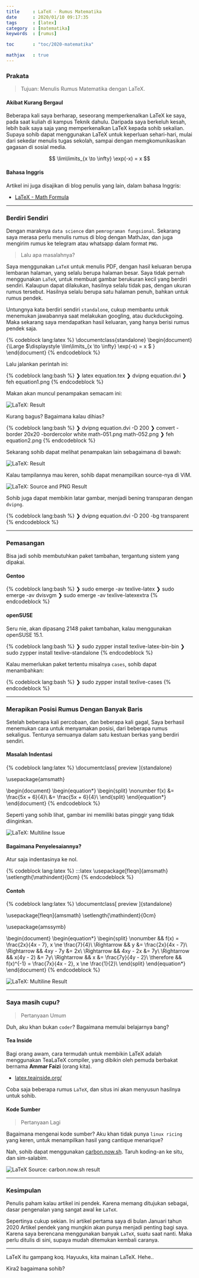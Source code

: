```yaml
---
title     : LaTeX - Rumus Matematika
date      : 2020/01/10 09:17:35
tags      : [latex]
category  : [matematika]
keywords  : [rumus]

toc       : "toc/2020-matematika"

mathjax   : true
---
```


### Prakata

> Tujuan: Menulis Rumus Matematika dengan LaTeX.

#### Akibat Kurang Bergaul

Beberapa kali saya berharap,
seseorang memperkenalkan LaTeX ke saya,
pada saat kuliah di kampus Teknik dahulu.
Daripada saya berkeluh kesah,
lebih baik saya saja yang memperkenalkan LaTeX kepada sohib sekalian.
Supaya sohib dapat menggunakan LaTeX untuk keperluan sehari-hari,
mulai dari sekedar menulis tugas sekolah,
sampai dengan memgkomunikasikan gagasan di sosial media.

$$ \lim\limits_{x \to \infty} \exp(-x) = x $$

#### Bahasa Inggris

Artikel ini juga disajikan di blog penulis yang lain,
dalam bahasa Inggris:

* [LaTeX - Math Formula][english-version]

-- -- --

### Berdiri Sendiri

Dengan maraknya `data science` dan `pemrograman fungsional`.
Sekarang saya merasa perlu menulis rumus di blog dengan MathJax,
dan juga mengirim rumus ke telegram atau whatsapp dalam format `PNG`.

> Lalu apa masalahnya?

Saya menggunakan `LaTeX` untuk menulis PDF,
dengan hasil keluaran berupa lembaran halaman,
yang selalu berupa halaman besar.
Saya tidak pernah menggunakan `LaTeX`,
untuk membuat gambar berukuran kecil yang berdiri sendiri.
Kalaupun dapat dilakukan, hasilnya selalu tidak pas,
dengan ukuran rumus tersebut.
Hasilnya selalu berupa satu halaman penuh, bahkan untuk rumus pendek.

Untungnya kata berdiri sendiri `standalone`,
cukup membantu untuk menemukan jawabannya saat melakukan googling,
atau duckduckgoing.
Maka sekarang saya mendapatkan hasil keluaran,
yang hanya berisi rumus pendek saja.

{% codeblock lang:latex %}
\documentclass{standalone}
\begin{document}
  {\Large
    $\displaystyle
      \lim\limits_{x \to \infty} \exp(-x) = x
    $
  }
\end{document}
{% endcodeblock %}

Lalu jalankan perintah ini:

{% codeblock lang:bash %}
❯ latex equation.tex
❯ dvipng equation.dvi
❯ feh equation1.png
{% endcodeblock %}

Makan akan muncul penampakan semacam ini:

![LaTeX: Result][image-latex-01]

Kurang bagus?
Bagaimana kalau dihias?

{% codeblock lang:bash %}
❯ dvipng equation.dvi -D 200
❯ convert -border 20x20 -bordercolor white math-051.png math-052.png
❯ feh equation2.png
{% endcodeblock %}

Sekarang sohib dapat melihat penampakan lain sebagaimana di bawah:

![LaTeX: Result][image-latex-02]

Kalau tampilannya mau keren,
sohib dapat menampilkan source-nya di ViM.

![LaTeX: Source and PNG Result][image-ss-vim]

Sohib juga dapat membikin latar gambar,
menjadi bening transparan dengan `dvipng`.

{% codeblock lang:bash %}
❯ dvipng equation.dvi -D 200 -bg transparent
{% endcodeblock %}


-- -- --

### Pemasangan

Bisa jadi sohib membutuhkan paket tambahan,
tergantung sistem yang dipakai.

#### Gentoo

{% codeblock lang:bash %}
❯ sudo emerge -av texlive-latex
❯ sudo emerge -av dvisvgm
❯ sudo emerge -av texlive-latexextra
{% endcodeblock %}

#### openSUSE

Seru nie, akan dipasang 2148 paket tambahan,
kalau menggunakan openSUSE 15.1.

{% codeblock lang:bash %}
❯ sudo zypper install texlive-latex-bin-bin
❯ sudo zypper install texlive-standalone
{% endcodeblock %}

Kalau memerlukan paket tertentu misalnya `cases`,
sohib dapat menambahkan:

{% codeblock lang:bash %}
❯ sudo zypper install texlive-cases
{% endcodeblock %}

-- -- --

### Merapikan Posisi Rumus Dengan Banyak Baris

Setelah beberapa kali percobaan, dan beberapa kali gagal,
Saya berhasil menemukan cara untuk menyamakan posisi,
dari beberapa rumus sekaligus.
Tentunya semuanya dalam satu kestuan berkas yang berdiri sendiri.

#### Masalah Indentasi

{% codeblock lang:latex %}
\documentclass[
  preview
]{standalone}

\usepackage{amsmath}

\begin{document}
\begin{equation*}
\begin{split}
\nonumber 
f(x) &= \frac{5x + 6}{4}\\
     &= \frac{5x + 6}{4}\\
\end{split}
\end{equation*}
\end{document}
{% endcodeblock %}

Seperti yang sohib lihat,
gambar ini memiliki batas pinggir yang tidak diinginkan.

![LaTeX: Multiline Issue][image-latex-03]

#### Bagaimana Penyelesaiannya?

Atur saja indentasinya ke nol.

{% codeblock lang:latex %}
:::latex
\usepackage[fleqn]{amsmath}
\setlength{\mathindent}{0cm}
{% endcodeblock %}

#### Contoh

{% codeblock lang:latex %}
\documentclass[
  preview
]{standalone}

\usepackage[fleqn]{amsmath}
\setlength{\mathindent}{0cm}

\usepackage{amssymb}

\begin{document}
\begin{equation*}
\begin{split}
\nonumber 
      && f(x) = \frac{2x}{4x - 7},
          x \ne \frac{7}{4}\\
\Rightarrow &&         y &= \frac{2x}{4x - 7}\\
\Rightarrow &&  4xy - 7y &= 2x\\
\Rightarrow &&  4xy - 2x &= 7y\\
\Rightarrow && x(4y - 2) &= 7y\\
\Rightarrow &&         x &= \frac{7y}{4y - 2}\\
\therefore
 && f(x)^{-1} = \frac{7x}{4x - 2},
          x \ne \frac{1}{2}\\
\end{split}
\end{equation*}
\end{document}
{% endcodeblock %}

![LaTeX: Multiline Result][image-latex-04]

- -- --

### Saya masih cupu?

> Pertanyaan Umum

Duh, aku khan bukan `coder`?
Bagaimana memulai belajarnya bang?

#### Tea Inside

Bagi orang awam,
cara termudah untuk membikin LaTeX adalah menggunakan TeaLaTeX compiler,
yang dibikin oleh pemuda berbakat bernama **Ammar Faizi** (orang kita).

* [latex.teainside.org/](https://latex.teainside.org/)

Coba saja beberapa rumus `LaTeX`,
dan situs ini akan menyusun hasilnya untuk sohib.

#### Kode Sumber

> Pertanyaan Lagi

Bagaimana mengenai kode sumber?
Aku khan tidak punya `linux ricing` yang keren,
untuk menampilkan hasil yang cantique menarique?

Nah, sohib dapat menggunakan [carbon.now.sh](https://carbon.now.sh/).
Taruh koding-an ke situ, dan sim-salabim.

![LaTeX Source: carbon.now.sh result][image-carbon]

-- -- --

### Kesimpulan

Penulis paham kalau artikel ini pendek.
Karena memang ditujukan sebagai,
dasar pengenalan yang sangat awal ke `LaTeX`.

Sepertinya cukup sekian.
Ini artikel pertama saya di bulan Januari tahun 2020
Artikel pendek yang mungkin akan punya menjadi penting bagi saya.
Karena saya berencana menggunakan banyak `LaTeX`, suatu saat nanti.
Maka perlu ditulis di sini, supaya mudah ditemukan kembali caranya.

-- -- --

LaTeX itu gampang koq.
Hayuuks, kita mainan LaTeX. Hehe..

Kira2 bagaimana sohib?

[//]: <> ( -- -- -- links below -- -- -- )

[english-version]:  https://epsi.bitbucket.io/2020/01/10/latex-math-formula/

[image-latex-01]:   /posts/matematika/2020/01/latex-limit-01.png
[image-latex-02]:   /posts/matematika/2020/01/latex-limit-02.png
[image-latex-03]:   /posts/matematika/2020/01/multiline-03.png
[image-latex-04]:   /posts/matematika/2020/01/multiline-04.png
[image-ss-vim]:     /posts/matematika/2020/01/vim-latex-formula.png
[image-carbon]:     /posts/matematika/2020/01/carbon-latex.png
